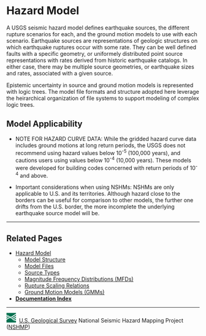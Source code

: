 # Hazard Model

A USGS seismic hazard model defines earthquake sources, the different rupture scenarios for each,
and the ground motion models to use with each scenario. Earthquake sources are representations of
geologic structures on which earthquake ruptures occur with some rate. They can be well defined
faults with a specific geometry, or uniformely distributed point source representations with rates
derived from historic earthquake catalogs. In either case, there may be multiple source geometries,
or earthquake sizes and rates, associated with a given source.

Epistemic uncertainty in source and ground motion models is represented with logic trees. The model
file formats and structure adopted here leverage the heirarchical organization of file systems to
support modeling of complex logic trees.

## Model Applicability

* NOTE FOR HAZARD CURVE DATA: While the gridded hazard curve data includes ground motions at long
  return periods, the USGS does not recommend using hazard values below 10<sup>-5</sup> (100,000
  years), and cautions users using values below 10<sup>-4</sup> (10,000 years). These models were
  developed for building codes concerned with return periods of 10<sup>-4</sup> and above.

* Important considerations when using NSHMs: NSHMs are only applicable to U.S. and its
  territories. Although hazard close to the borders can be useful for comparison to other models,
  the further one drifts from the U.S. border, the more incomplete the underlying earthquake
  source model will be.

---

## Related Pages

* [Hazard Model](./Hazard-Model.md#hazard-model)
  * [Model Structure](./Model-Structure.md#model-structure)
  * [Model Files](./Model-Files.md#model-files)
  * [Source Types](./Source-Types.md#source-types)
  * [Magnitude Frequency Distributions (MFDs)](./Magnitude-Frequency-Distributions.md#magnitude-frequency-distributions)
  * [Rupture Scaling Relations](./Rupture-Scaling-Relations.md#rupture-scaling-relations)
  * [Ground Motion Models (GMMs)](./Ground-Motion-Models.md#ground-motion-models)
* [**Documentation Index**](../README.md)

---
![USGS logo](./images/usgs-icon.png) &nbsp;[U.S. Geological Survey](https://www.usgs.gov)
National Seismic Hazard Mapping Project ([NSHMP](https://earthquake.usgs.gov/hazards/))
